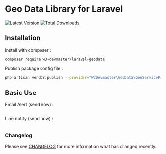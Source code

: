 # Geo Data Library for Laravel

[![Latest Version](https://img.shields.io/github/release/w3-devmaster/laravel-geodata.svg?style=flat-square)](https://github.com/w3-devmaster/laravel-geodata/releases)
[![Total Downloads](https://img.shields.io/packagist/dt/w3-devmaster/laravel-geodata.svg?style=flat-square)](https://packagist.org/packages/w3-devmaster/laravel-geodata)

## Installation

Install with composer : 

```bash
composer require w3-devmaster/laravel-geodata
```
Publish package config file :

```bash
php artisan vendor:publish --provider="W3Devmaster\GeoData\GeoServiceProvider"
```

## Basic Use

Email Alert (send now) :

```php

```

Line notify (send now) :

```php

```

### Changelog

Please see [CHANGELOG](CHANGELOG.md) for more information what has changed recently.
